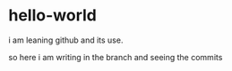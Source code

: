# hello-world
i am leaning github and its use.

so here i am writing in the branch and seeing the commits 
